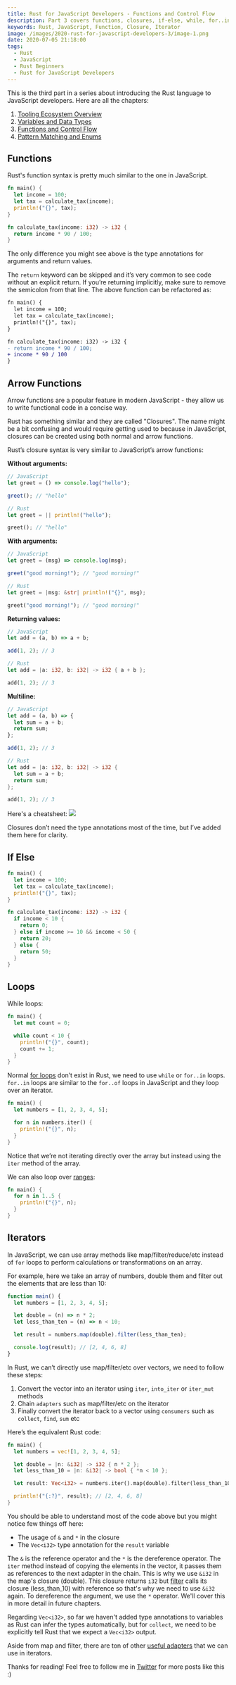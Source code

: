 ```yaml
---
title: Rust for JavaScript Developers - Functions and Control Flow
description: Part 3 covers functions, closures, if-else, while, for..in, range and iterators
keywords: Rust, JavaScript, Function, Closure, Iterator
image: /images/2020-rust-for-javascript-developers-3/image-1.png
date: 2020-07-05 21:18:00
tags:
  - Rust
  - JavaScript
  - Rust Beginners
  - Rust for JavaScript Developers
---
```


This is the third part in a series about introducing the Rust language to JavaScript developers. Here are all the chapters:

1. [Tooling Ecosystem Overview](http://www.sheshbabu.com/posts/rust-for-javascript-developers-tooling-ecosystem-overview/)
2. [Variables and Data Types](http://www.sheshbabu.com/posts/rust-for-javascript-developers-variables-and-data-types/)
3. [Functions and Control Flow](http://www.sheshbabu.com/posts/rust-for-javascript-developers-functions-and-control-flow/)
4. [Pattern Matching and Enums](http://www.sheshbabu.com/posts/rust-for-javascript-developers-pattern-matching-and-enums/)

## Functions

Rust's function syntax is pretty much similar to the one in JavaScript.

```rust
fn main() {
  let income = 100;
  let tax = calculate_tax(income);
  println!("{}", tax);
}

fn calculate_tax(income: i32) -> i32 {
  return income * 90 / 100;
}
```

The only difference you might see above is the type annotations for arguments and return values.

The `return` keyword can be skipped and it’s very common to see code without an explicit return. If you’re returning implicitly, make sure to remove the semicolon from that line. The above function can be refactored as:

```diff
fn main() {
  let income = 100;
  let tax = calculate_tax(income);
  println!("{}", tax);
}

fn calculate_tax(income: i32) -> i32 {
- return income * 90 / 100;
+ income * 90 / 100
}
```

## Arrow Functions

Arrow functions are a popular feature in modern JavaScript - they allow us to write functional code in a concise way.

Rust has something similar and they are called "Closures". The name might be a bit confusing and would require getting used to because in JavaScript, closures can be created using both normal and arrow functions.

Rust’s closure syntax is very similar to JavaScript’s arrow functions:

**Without arguments:**

```javascript
// JavaScript
let greet = () => console.log("hello");

greet(); // "hello"
```

```rust
// Rust
let greet = || println!("hello");

greet(); // "hello"
```

**With arguments:**

```javascript
// JavaScript
let greet = (msg) => console.log(msg);

greet("good morning!"); // "good morning!"
```

```rust
// Rust
let greet = |msg: &str| println!("{}", msg);

greet("good morning!"); // "good morning!"
```

**Returning values:**

```javascript
// JavaScript
let add = (a, b) => a + b;

add(1, 2); // 3
```

```rust
// Rust
let add = |a: i32, b: i32| -> i32 { a + b };

add(1, 2); // 3
```

**Multiline:**

```javascript
// JavaScript
let add = (a, b) => {
  let sum = a + b;
  return sum;
};

add(1, 2); // 3
```

```rust
// Rust
let add = |a: i32, b: i32| -> i32 {
  let sum = a + b;
  return sum;
};

add(1, 2); // 3
```

Here's a cheatsheet:
![](/images/2020-rust-for-javascript-developers-3/image-2.png)

Closures don’t need the type annotations most of the time, but I’ve added them here for clarity.

## If Else

```rust
fn main() {
  let income = 100;
  let tax = calculate_tax(income);
  println!("{}", tax);
}

fn calculate_tax(income: i32) -> i32 {
  if income < 10 {
    return 0;
  } else if income >= 10 && income < 50 {
    return 20;
  } else {
    return 50;
  }
}
```

## Loops

While loops:

```rust
fn main() {
  let mut count = 0;

  while count < 10 {
    println!("{}", count);
    count += 1;
  }
}
```

Normal [for loops](https://developer.mozilla.org/en-US/docs/Web/JavaScript/Reference/Statements/for) don’t exist in Rust, we need to use `while` or `for..in` loops. `for..in` loops are similar to the `for..of` loops in JavaScript and they loop over an iterator.

```rust
fn main() {
  let numbers = [1, 2, 3, 4, 5];

  for n in numbers.iter() {
    println!("{}", n);
  }
}
```

Notice that we’re not iterating directly over the array but instead using the `iter` method of the array.

We can also loop over [ranges](https://doc.rust-lang.org/reference/expressions/range-expr.html):

```rust
fn main() {
  for n in 1..5 {
    println!("{}", n);
  }
}
```

## Iterators

In JavaScript, we can use array methods like map/filter/reduce/etc instead of `for` loops to perform calculations or transformations on an array.

For example, here we take an array of numbers, double them and filter out the elements that are less than 10:

```javascript
function main() {
  let numbers = [1, 2, 3, 4, 5];

  let double = (n) => n * 2;
  let less_than_ten = (n) => n < 10;

  let result = numbers.map(double).filter(less_than_ten);

  console.log(result); // [2, 4, 6, 8]
}
```

In Rust, we can’t directly use map/filter/etc over vectors, we need to follow these steps:

1. Convert the vector into an iterator using `iter`, `into_iter` or `iter_mut` methods
2. Chain `adapters` such as map/filter/etc on the iterator
3. Finally convert the iterator back to a vector using `consumers` such as `collect`, `find`, `sum` etc

Here’s the equivalent Rust code:

```rust
fn main() {
  let numbers = vec![1, 2, 3, 4, 5];

  let double = |n: &i32| -> i32 { n * 2 };
  let less_than_10 = |n: &i32| -> bool { *n < 10 };

  let result: Vec<i32> = numbers.iter().map(double).filter(less_than_10).collect();

  println!("{:?}", result); // [2, 4, 6, 8]
}
```

You should be able to understand most of the code above but you might notice few things off here:

- The usage of `&` and `*` in the closure
- The `Vec<i32>` type annotation for the `result` variable

The `&` is the reference operator and the `*` is the dereference operator. The `iter` method instead of copying the elements in the vector, it passes them as references to the next adapter in the chain. This is why we use `&i32` in the map's closure (double). This closure returns `i32` but [filter](https://doc.rust-lang.org/std/iter/trait.Iterator.html#method.filter) calls its closure (less_than_10) with reference so that's why we need to use `&i32` again. To dereference the argument, we use the `*` operator. We'll cover this in more detail in future chapters.

Regarding `Vec<i32>`, so far we haven't added type annotations to variables as Rust can infer the types automatically, but for `collect`, we need to be explicitly tell Rust that we expect a `Vec<i32>` output.

Aside from map and filter, there are ton of other [useful adapters](https://doc.rust-lang.org/std/iter/trait.Iterator.html) that we can use in iterators.

Thanks for reading! Feel free to follow me in [Twitter](https://twitter.com/sheshbabu) for more posts like this :)
